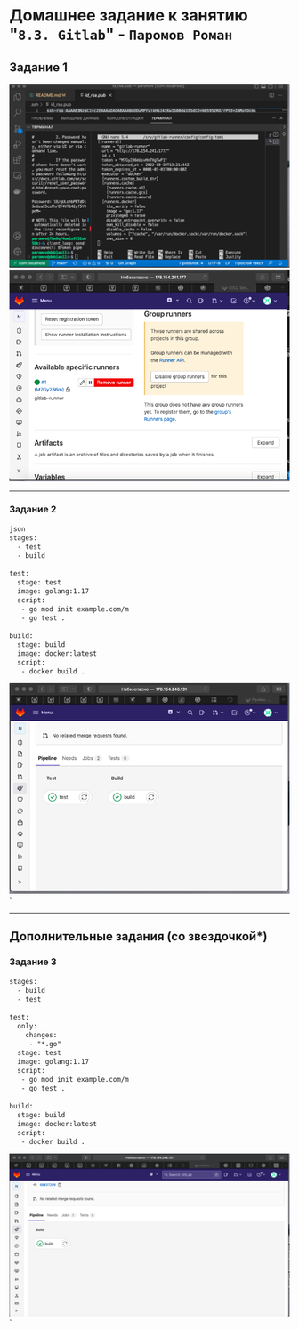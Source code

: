 # Домашнее задание к занятию "`8.3. Gitlab`" - `Паромов Роман`




## Задание 1



![настройки gitlab-runner](https://github.com/Romera14/homework-8-03-hw/blob/main/Снимок%20экрана%202022-10-30%20в%2017.14.02.png)
![настройки gitlab-runner](https://github.com/Romera14/homework-8-03-hw/blob/main/Снимок%20экрана%202022-10-30%20в%2017.14.28.png)

---

### Задание 2
```
json
stages:
  - test
  - build
  
test:
  stage: test
  image: golang:1.17
  script: 
   - go mod init example.com/m
   - go test .

build:
  stage: build
  image: docker:latest
  script:
   - docker build .
```

![Скриншоты сборок](https://github.com/Romera14/homework-8-03-hw/blob/main/Снимок%20экрана%202022-10-31%20в%2022.10.16.png)`


---
## Дополнительные задания (со звездочкой*)
### Задание 3
```
stages:
  - build
  - test

test:
  only:
    changes:
     - "*.go"
  stage: test
  image: golang:1.17
  script: 
   - go mod init example.com/m
   - go test .

build:
  stage: build
  image: docker:latest
  script:
   - docker build .
```

![скриншот сборки](https://github.com/Romera14/homework-8-03-hw/blob/main/Снимок%20экрана%202022-10-31%20в%2022.29.46.png)`
